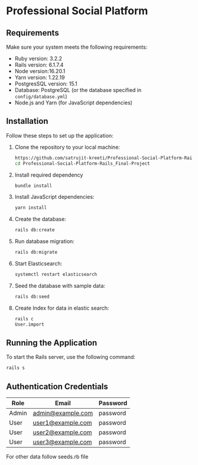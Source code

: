 # Professional Social Platform

## Requirements

Make sure your system meets the following requirements:

- Ruby version: 3.2.2
- Rails version: 6.1.7.4
- Node version:16.20.1
- Yarn version: 1.22.19
- PostgresSQL version: 15.1
- Database: PostgreSQL (or the database specified in `config/database.yml`)
- Node.js and Yarn (for JavaScript dependencies)

## Installation

Follow these steps to set up the application:

1. Clone the repository to your local machine:

   ```bash
   https://github.com/satrujit-kreeti/Professional-Social-Platform-Rails_Final-Project.git
   cd Professional-Social-Platform-Rails_Final-Project
   ```

2. Install required dependency

   ```bash
   bundle install
   ```

3. Install JavaScript dependencies:

   ```bash
   yarn install
   ```

4. Create the database:

   ```bash
   rails db:create
   ```

5. Run database migration:

   ```bash
   rails db:migrate
   ```

6. Start Elasticsearch:

   ```bash
   systemctl restart elasticsearch
   ```

7. Seed the database with sample data:

   ```bash
   rails db:seed
   ```

8. Create Index for data in elastic search:

   ```bash
   rails c
   User.import
   ```

## Running the Application

To start the Rails server, use the following command:

```bash
rails s
```

## Authentication Credentials

| Role  | Email             | Password |
| ----- | ----------------- | -------- |
| Admin | admin@example.com | password |
| User  | user1@example.com | password |
| User  | user2@example.com | password |
| User  | user3@example.com | password |

For other data follow seeds.rb file
